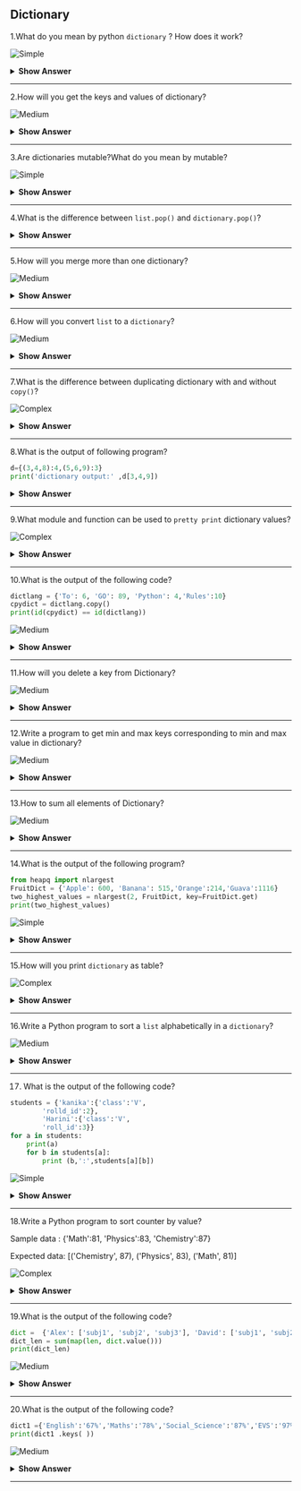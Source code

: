 ## Dictionary

1.What do you mean by python `dictionary` ? How does it work?

![Simple](https://github.com/revaturelabs/interviewquestions/blob/dev/ComplexityTags/simple%20(2).svg)

<details><summary> <b>Show Answer</b> </summary>
  <blockquote>
  
- Python `dictionary` objects are data types that are enclosed in curly braces '{}' and havkey and value pairs and each pair is seperated by a `comma(,)`.  
    
- Dictionary is mapped. Meaning since it has key and value pair, a meaningful key can save a lot of trouble for coders, like using an address key to save all the addresses, an id key for all id’s and so on.
  
**Example**:
  
```python  
user_info = {'name': 'Naveen', 'education': 'B.Tech', 'age': 23}
print("Variable user_info is a {}.".format(type(user_info)))
print(user_info)
print(user_info['name'])
```
  
**Output**:
  
 Variable user_info is a <class 'dict'>.
 
 {'name': 'Naveen', 'education': 'B.Tech', 'age': 23}
  
 Naveen

 </blockquote>
    </details>    

---
  
2.How will you get the keys and values of dictionary?
  
![Medium](https://github.com/revaturelabs/interviewquestions/blob/dev/ComplexityTags/Medium%20(2).svg)
  
<details><summary> <b>Show Answer</b> </summary>
  
> In `dictionary`, `keys()` method will provide all list of the keys in `dictionary`.
  
**Example**:

```python  
user_info = {'name': 'Naveen', 'education': 'B.Tech', 'age': 23}
print(user_info.keys())
```
  
**Output**:
  
```dict_keys(['name','education','age'])```

- In dictionary, `values()` method will provide all list of the keys in dictionary.
  
**Example**:
  
```python  
user_info = {'name': 'Naveen', 'education': 'B.Tech', 'age': 23}
print(user_info.values())
```
  
**Output**:
  
```dict_values(['Naveen', 'B.Tech', 23])```

- In Dictionary, using `items()` method returns the list consisting of key and value pair.
  
**Example**:
  
```python  
user_info = {'name': 'Naveen', 'education': 'B.Tech', 'age': 23}
print(user_info.items())
```
  
**Output**:
  
```dict_items([('name', 'Naveen'), ('education', 'B.Tech'), ('age', 23)])```
  
  </blockquote>
  </details>
  
---
  
3.Are dictionaries mutable?What do you mean by mutable?

![Simple](https://github.com/revaturelabs/interviewquestions/blob/dev/ComplexityTags/simple%20(2).svg)
  
<details><summary> <b>Show Answer</b> </summary>

> `Yes`,the python dictionary is a mutable object.  
    
> Mutable means we `can change,add or remove` key-value pairs after assigning.  
  
**Example**:
  
```python
student_info = dict({'id': 12,'nationality': 'China','data_enrolled': 2015,'gender': 'Male'})
print("Student info original: ", student_info)
student_info['gender'] = 'Female'
print("Student info after corrections: ", student_info)
```
  
**Output**:
```  
Original Student info:  {'id': 12, 'nationality': 'China', 'data_enrolled': 2015, 'gender': 'Male'}
  
Student info after corrections:  {'id': 12, 'nationality': 'China', 'data_enrolled': 2015, 'gender': 'Female'}
```  
  
</details>

---

4.What is the difference between `list.pop()` and `dictionary.pop()`?
  
<details><summary> <b>Show Answer</b> </summary>
  
> The `pop()` method in list the last item in the list, however, the `pop()` method in the dictionary can remove a specified item. The `dict.popitem()` would be the equivalent of `list.pop()`. 
  
**Example**:
  
 ```python
recurrence_dict = {'current_location': 'Usa','job': 'sofware engineer','older_location': 'Canada'}
print("Before popping: ", recurrence_dict)
recurrence_dict.popitem()
print("After popping: ", recurrence_dict)
```
  
**Output**:
``` 
Before popping:  {'current_location': 'Bangaluru', 'job': 'sofware engineer', 'older_location': 'Chennai'}
  
After popping:  {'current_location': 'Bangaluru', 'job': 'sofware engineer'}
``` 
</details>

---

5.How will you merge more than one dictionary?

![Medium](https://github.com/revaturelabs/interviewquestions/blob/dev/ComplexityTags/Medium%20(2).svg)
  
<details><summary> <b>Show Answer</b> </summary>
  
> In python, dictionary can be merged as {**dict_1, **dict_2, …,**dict_n}.In python 3.9, it can be merged using `|` operator.
  
**Example**:
  
```python
dict_1 = {'name': 'Harini', 'age': 27, 'location': 'kerala'}
dict_2 = {'job': 'software engineer'}
# Merge dict using ** argument
dict_merged_1 = {**dict_1, **dict_2}
print("using ** argument :",dict_merged_1)
# Python 3.9 has new feature merge "|" operator
dict_merged_2 = dict_1 | dict_2
print("using | operator :",dict_merged_2)
```
  
**Output**:
```  
using ** argument : {'name': 'Harini', 'age': 27, 'location': 'kerala', 'job': 'software engineer'}
  
using | operator : {'name': 'Harini', 'age': 27, 'location': 'kerala', 'job': 'software engineer'}
```
  </details>
 
---

6.How will you convert `list` to a `dictionary`?

![Medium](https://github.com/revaturelabs/interviewquestions/blob/dev/ComplexityTags/Medium%20(2).svg)

<details><summary> <b>Show Answer</b> </summary>
  
> In python, dictionary has key and value pair but the list does not. So, some cases of converting lists into dictionaries are,  
    
i) For loop and Zip with two lists  
    
**Example**:

```python  
## List to dictionary
pets= ['dog','cat','guinea pig', 'parrot']
# Adding two list using zip and for loops
numbers =  [2,4,10,2]
pet_number_dict={}
for animal,num in zip(pets,numbers):
    pet_number_dict[animal]= num
print(pet_number_dict)
```
  
**Output**:
  
> {'dog': 2, 'cat': 4, 'guinea pig': 10, 'parrot': 2}  
  
ii) Zip, Comprehension with two lists    
    
**Example**:
  
```python
## List to dictionary
pets= ['dog','cat','guinea pig', 'parrot']
# Add different values  using zip  and comprehension
pet_number_dict_2 = {animal:num for animal,num in zip(pets,numbers)}
print(pet_number_dict_2)
```
  
**Output**:
  
> {'dog': 2, 'cat': 4, 'guinea pig': 10, 'parrot': 2}

  </details>

---

7.What is the difference between duplicating dictionary with and without `copy()`?

![Complex](https://github.com/revaturelabs/interviewquestions/blob/dev/ComplexityTags/Complex%20(2).svg)

<details><summary> <b>Show Answer</b> </summary>
  
> It means is `dict_2 = dict_1 vs. dict_2 = dict_1.copy()`. When you are duplicating a dictionary object without a `copy()` method, you are not creating a new dictionary but pointing to the same dictionary object. So, when you make changes in the duplicate list, it changes the original one too.
  
**Example**:

```python  
list = {
'eggs': '1 karton',
'banana': '1 kg',
'milk': '1 ltr',
'sugar': '1 kg'
}
print("Original List before {}".format(list))
list_2 = list
list_2['salt'] = '1 kg'
print("Original List after duplication {}".format(list))
print("Are the memory address of two dicts same? {}".format(id(list) == id(list_2)))
```
  
**Output**:
 
> Before Original List {'eggs': '1 karton', 'banana': '1 kg', 'milk': '1 ltr', 'sugar': '1 kg'}
  
> Original List after duplication {'eggs': '1 karton', 'banana': '1 kg', 'milk': '1 ltr', 'sugar': '1 kg', 'salt': '1 kg'}
  
> Are the memory address of two dicts same? True
  
- Now, we can do with `copy()` method.

```python
to_buy_list = {
    'eggs': '1 karton',
    'banana': '1 kg',
    'milk': '1 ltr',
    'sugar': '1 kg'
 
}
print("Original List before {}".format(to_buy_list))
to_buy_list_2 = to_buy_list.copy()
to_buy_list_2['salt'] = '1 kg'
print("Original List after duplication {}".format(to_buy_list))
print("Are the memory address of two dicts same? {}".format(
    id(to_buy_list) == id(to_buy_list_2)))
```
  
**Output**:
  
 Original List before {'eggs': '1 karton', 'banana': '1 kg', 'milk': '1 ltr', 'sugar': '1 kg'}
  
 Original List after duplication {'eggs': '1 karton', 'banana': '1 kg', 'milk': '1 ltr', 'sugar': '1 kg'}
  
 Are the memory address of two dicts same? False
  
</details>
  
---

8.What is the output of following program?
  
```python
d={(3,4,8):4,(5,6,9):3}
print('dictionary output:' ,d[3,4,9])
```
  
<details><summary> <b>Show Answer</b> </summary>
<blockquote>
  
print('dictionary output:',d[3,4,9])
  
KeyError: (3, 4,9)
  
<details><summary> <b>Explanation</b> </summary>
  
- It will throwing an `key error` because, keys are not found in the dictionary.
  
  </details>
  </details>
  
--- 
  
9.What module and function can be used to `pretty print` dictionary values?
  
  ![Complex](https://github.com/revaturelabs/interviewquestions/blob/dev/ComplexityTags/Complex%20(2).svg)

<details><summary> <b>Show Answer</b> </summary>
  
> `pprint` is a python module that provides the capability to pretty print python data types.  
> First, declare an array of dictionaries. After, pretty print it using the function `pprint.pprint()`.  
  
**Example**:
  
```python  
import pprint
dictionary = [
  {'Name': 'John', 'Age': '23', 'Country': 'USA'},
  {'Name': 'Jose', 'Age': '44', 'Country': 'Spain'},
  {'Name': 'Anne', 'Age': '29', 'Country': 'UK'},
  {'Name': 'Lee', 'Age': '35', 'Country': 'Japan'}
]
pprint.pprint(dictionary)
```
  
**Output**:

```python
[{'Age': '23', 'Country': 'USA', 'Name': 'John'},
 {'Age': '44', 'Country': 'Spain', 'Name': 'Jose'},
 {'Age': '29', 'Country': 'UK', 'Name': 'Anne'},
 {'Age': '35', 'Country': 'Japan', 'Name': 'Lee'}]
```
  
 </details>
  
---
  
10.What is the output of the following code?
  
```python  
dictlang = {'To': 6, 'GO': 89, 'Python': 4,'Rules':10}
cpydict = dictlang.copy()
print(id(cpydict) == id(dictlang))
```
  
![Medium](https://github.com/revaturelabs/interviewquestions/blob/dev/ComplexityTags/Medium%20(2).svg)
  
<details><summary> <b>Show Answer</b> </summary>
  
**Output**:
  
> False

  </details>
  
---
  
11.How will you delete a key from Dictionary?
  
![Medium](https://github.com/revaturelabs/interviewquestions/blob/dev/ComplexityTags/Medium%20(2).svg)  

<details><summary> <b>Show Answer</b> </summary>
  
> In python, we can use `del` keyword to delete a key from dictionary.
  
**Example**:
  
```python  
fruitsDict = {'Apple': 100,'Orange': 200,'Banana': 400,'pomegranate':600}
if 'Apple' in fruitsDict: 
    del fruitsDict['Apple']
print('Dictionary after deleting key =',fruitsDict)
```
  
**Output**:
  
> Dictionary after deleting key = {'Orange': 200, 'Banana': 400, 'pomegranate': 600}

</details>
 
---
  
12.Write a program to get min and max keys corresponding to min and max value in dictionary?
  
  ![Medium](https://github.com/revaturelabs/interviewquestions/blob/dev/ComplexityTags/Medium%20(2).svg)

<details><summary> <b>Show Answer</b> </summary>
  
```python  
n = int(input("enter the number of values"))
FruitsDict = dict(input().split() for i in range(n))
print(FruitsDict)
print('min value key:',min(FruitsDict,key=FruitsDict.get))
print('max value key:',max(FruitsDict,key=FruitsDict.get))
```
  
**Output**: 
  
> max and min values depends upon the user values

  </details>

---
  
13.How to sum all elements of Dictionary?
  
  ![Medium](https://github.com/revaturelabs/interviewquestions/blob/dev/ComplexityTags/Medium%20(2).svg)

<details><summary> <b>Show Answer</b> </summary>
  
> In python, using `sum()` method, we can sum the dictionary elements.
  
**Example**:
  
```python  
Fruit = {'Apple': 100, 'banana': 5,'orange':45,'Guava':60}
print('sum of dict elements = ',sum(Fruit.values()))
```
  
**Output**:
  
> sum of dict elements = 210
  
  </details>

---
  
14.What is the output of the following program?

```python  
from heapq import nlargest
FruitDict = {'Apple': 600, 'Banana': 515,'Orange':214,'Guava':1116} 
two_highest_values = nlargest(2, FruitDict, key=FruitDict.get)
print(two_highest_values) 
```
  
![Simple](https://github.com/revaturelabs/interviewquestions/blob/dev/ComplexityTags/simple%20(2).svg)  
  
<details><summary> <b>Show Answer</b> </summary>
  
**Output**:
  
> ['Guava','Apple']
  
  </details>

---
  
15.How will you print `dictionary` as table?

![Complex](https://github.com/revaturelabs/interviewquestions/blob/dev/ComplexityTags/Complex%20(2).svg)  
  
<details><summary> <b>Show Answer</b> </summary>
  
```python  
Dict_tab = {'Students':['Rack','Jack','John'],'Fruit':['Apple','Banana','Orange'],'Subject':['Phy','Math','English']}
for row in zip(*([key] + (value) for key, value in sorted(Dict_tab.items()))):
    print(*row)
```
  
**Output**:
```  
Fruit Students Subject
  
Apple Rack Phy
  
Banana Jack Math
  
Orange John English
```
  </details>
 
---
  
16.Write a Python program to sort a `list` alphabetically in a `dictionary`?
  
![Medium](https://github.com/revaturelabs/interviewquestions/blob/dev/ComplexityTags/Medium%20(2).svg)

<details><summary> <b>Show Answer</b> </summary>
  
```python  
num = {'n1': [2, 3, 1], 'n2': [5, 1, 2], 'n3': [3, 2, 4]}
sorted_dict = {x: sorted(y) for x, y in num.items()}
print(sorted_dict)
```
  
**Output**:
  
> {'n1': [1, 2, 3], 'n2': [1, 2, 5], 'n3': [2, 3, 4]}
  
  </details>

---
  
17. What is the output of the following code?

```python
students = {'kanika':{'class':'V',
        'rolld_id':2},
        'Harini':{'class':'V',
        'roll_id':3}}
for a in students:
    print(a)
    for b in students[a]:
        print (b,':',students[a][b])
```
  
![Simple](https://github.com/revaturelabs/interviewquestions/blob/dev/ComplexityTags/simple%20(2).svg)
  
<details><summary> <b>Show Answer</b> </summary>
  
``` 
kanika
  
class : V
  
rolld_id : 2
  
Harini
  
class : V
  
roll_id : 3
```
  </details>
  
---
18.Write a Python program to sort counter by value?
  
Sample data : {'Math':81, 'Physics':83, 'Chemistry':87}
  
Expected data: [('Chemistry', 87), ('Physics', 83), ('Math', 81)]
  
![Complex](https://github.com/revaturelabs/interviewquestions/blob/dev/ComplexityTags/Complex%20(2).svg)

<details><summary> <b>Show Answer</b> </summary>
  
```python  
from collections import Counter
x = Counter({'Math':81, 'Physics':83, 'Chemistry':87})
print(x.most_common())
```
  
**Output**:
  
> [('Chemistry', 87), ('Physics', 83), ('Math', 81)]

  </details>
 
---
  
19.What is the output of the following code?
  
```python  
dict =  {'Alex': ['subj1', 'subj2', 'subj3'], 'David': ['subj1', 'subj2']}
dict_len = sum(map(len, dict.value()))
print(dict_len)
```

![Medium](https://github.com/revaturelabs/interviewquestions/blob/dev/ComplexityTags/Medium%20(2).svg)  
  
<details><summary> <b>Show Answer</b> </summary>
  
**Output**:
  
> AttributeError: 'dict' object has no attribute 'value'
  
<details><summary> <b>Explanation</b> </summary>
  
 > The above code throwing an attribute error.Because,attribute reference is missing.
  
  </details>

  </details>

---
  
20.What is the output of the following code?

```python  
dict1 ={'English':'67%','Maths':'78%','Social_Science':'87%','EVS':'97%'}
print(dict1 .keys( ))
```
  
![Medium](https://github.com/revaturelabs/interviewquestions/blob/dev/ComplexityTags/Medium%20(2).svg)  
  
<details><summary> <b>Show Answer</b> </summary>
  
**Output**:
  
> dict_keys(['English', 'Maths', 'Social_Science', 'EVS'])
  
 <details><summary> <b>Explanation</b> </summary>
   
> The above code is printing keys.Because in the above code we used  `dict1.key()` methods.
  
  </details>
  </details>
  
---
